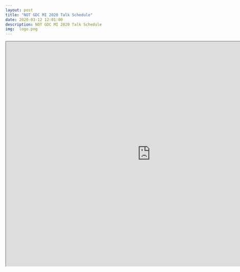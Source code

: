 ```yaml
---
layout: post
title: "NOT GDC MI 2020 Talk Schedule"
date: 2020-03-12 12:01:00
description: NOT GDC MI 2020 Talk Schedule
img:  logo.png
---
```


<iframe src="https://docs.google.com/spreadsheets/d/1M0j1SlxJvIn0nd0xlneceMlaepS5pedjGVeS1cikljY/edit?usp=sharing" width="900" height="700"></iframe>